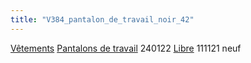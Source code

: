 ```yaml
---
title: "V384_pantalon_de_travail_noir_42"
---
```


[Vêtements](notes/equipements/L_Vetements.md) [Pantalons de travail](notes/equipements/vetements/V_PantalonsDeTravail.md) 240122 [Libre](notes/statut/S_Libre.md)
111121 neuf